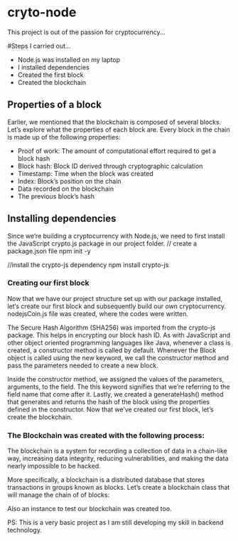 # cryto-node
This project is out of the passion for cryptocurrency...

#Steps I carried out...
* Node.js was installed on my laptop
* I installed dependencies
* Created the first block
* Created the blockchain

## Properties of a block
Earlier, we mentioned that the blockchain is composed of several blocks. Let’s explore what the properties of each block are. Every block in the chain is made up of the following properties:

* Proof of work: The amount of computational effort required to get a block hash
* Block hash: Block ID derived through cryptographic calculation
* Timestamp: Time when the block was created
* Index: Block’s position on the chain
* Data recorded on the blockchain
* The previous block’s hash

## Installing dependencies
Since we’re building a cryptocurrency with Node.js, we need to first install the JavaScript crypto.js package in our project folder.
// create a package.json file
npm init -y

//install the crypto-js dependency
npm install crypto-js

### Creating our first block
Now that we have our project structure set up with our package installed, let‘s create our first block and subsequently build our own cryptocurrency. 
nodejsCoin.js file was created, where the codes were written.

The Secure Hash Algorithm (SHA256) was imported from the crypto-js package. This helps in encrypting our block hash ID.
As with JavaScript and other object oriented programming languages like Java, whenever a class is created, a constructor method is called by default. Whenever the Block object is called using the new keyword, we call the constructor method and pass the parameters needed to create a new block.

Inside the constructor method, we assigned the values of the parameters, arguments, to the field.
The this keyword signifies that we’re referring to the field name that come after it.
Lastly, we created a generateHash() method that generates and returns the hash of the block using the properties defined in the constructor. 
Now that we’ve created our first block, let’s create the blockchain.

### The Blockchain was created with the following process:
The blockchain is a system for recording a collection of data in a chain-like way, increasing data integrity, reducing vulnerabilities, and making the data nearly impossible to be hacked.

More specifically, a blockchain is a distributed database that stores transactions in groups known as blocks. 
Let’s create a blockchain class that will manage the chain of of blocks:

Also an instance to test our blockchain was created too.

PS: This is a very basic project as I am still developing my skill in backend technology.
